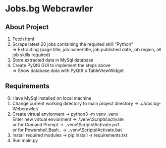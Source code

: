 Jobs.bg Webcrawler
==================

About Project
---
1. Fetch html
2. Scrape latest 20 jobs containing the required skill "Python" <br />
   => Extracting (page title, job name/title, job published date, job region, all job skills required)  
3. Store extracted data in MySql database
4. Create PyQt6 GUI to implement the steps above <br />
   => Show database data with PyQt6's TableViewWidget

Requirements
--- 
0. Have MySql installed on local machine
1. Change current working directory to main project directory -> ./Jobs.bg-Webcrawler/
2. Create virtual enviorment -> python3 -m venv .venv <br />
   Enter new virtual enviorment -> .\venv\Scripts\activate  <br />
      or  for Comand Prompt -> .\.venv\Scripts\Activate.ps1 <br /> 
      or for Powershell,Bash.. -> .\.venv\Scripts\Activate.bat
3. Install required modules -> pip install -r requirements.txt
4. Run main.py

<img src="new_logo_underline.png" alt="">
